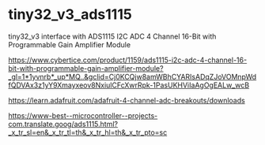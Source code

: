 # tiny32_v3_ads1115
tiny32_v3 interface with ADS1115 I2C ADC 4 Channel 16-Bit with Programmable Gain Amplifier Module

https://www.cybertice.com/product/1159/ads1115-i2c-adc-4-channel-16-bit-with-programmable-gain-amplifier-module?_gl=1*1yvnrb*_up*MQ..&gclid=Cj0KCQjw8amWBhCYARIsADqZJoVOMnpWdfQDVAx3z1yY9Xmayxeov8NxiulCFcXwrRpk-1PasUKHViIaAgOgEALw_wcB

https://learn.adafruit.com/adafruit-4-channel-adc-breakouts/downloads

https://www-best--microcontroller--projects-com.translate.goog/ads1115.html?_x_tr_sl=en&_x_tr_tl=th&_x_tr_hl=th&_x_tr_pto=sc

